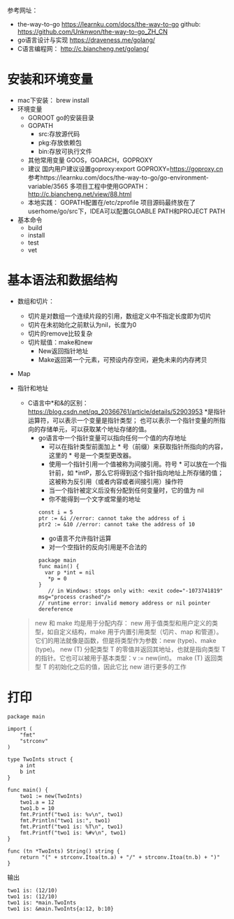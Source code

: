 
参考网址：
- the-way-to-go https://learnku.com/docs/the-way-to-go
github: https://github.com/Unknwon/the-way-to-go_ZH_CN
- go语言设计与实现 https://draveness.me/golang/
- C语言编程网： http://c.biancheng.net/golang/


# 安装和环境变量

- mac下安装： brew install
- 环境变量
  - GOROOT go的安装目录
  - GOPATH
      - src:存放源代码
      - pkg:存放依赖包
      - bin:存放可执行文件
  - 其他常用变量 GOOS，GOARCH，GOPROXY
  - 建议
  国内用户建议设置goproxy:export GOPROXY=https://goproxy.cn
  参考https://learnku.com/docs/the-way-to-go/go-environment-variable/3565
  多项目工程中使用GOPATH： http://c.biancheng.net/view/88.html
  - 本地实践：
    GOPATH配置在/etc/zprofile
    项目源码最终放在了userhome/go/src下，IDEA可以配置GLOABLE PATH和PROJECT PATH
- 基本命令
  - build
  - install
  - test
  - vet

# 基本语法和数据结构

- 数组和切片： 
  - 切片是对数组一个连续片段的引用，数组定义中不指定长度即为切片
  - 切片在未初始化之前默认为nil，长度为0
  - 切片的remove比较复杂
  - 切片赋值：make和new 
    - New返回指针地址
    - Make返回第一个元素，可预设内存空间，避免未来的内存拷贝
- Map
- 指针和地址
  - C语言中*和&的区别：https://blog.csdn.net/qq_20366761/article/details/52903953
  *是指针运算符，可以表示一个变量是指针类型；
  也可以表示一个指针变量的所指向的存储单元，可以获取某个地址存储的值。
    - go语言中一个指针变量可以指向任何一个值的内存地址 
      - 可以在指针类型前面加上 * 号（前缀）来获取指针所指向的内容，这里的 * 号是一个类型更改器。
      - 使用一个指针引用一个值被称为间接引用。符号 * 可以放在一个指针前，如 *intP，那么它将得到这个指针指向地址上所存储的值；这被称为反引用（或者内容或者间接引用）操作符
      - 当一个指针被定义后没有分配到任何变量时，它的值为 nil
      - 你不能得到一个文字或常量的地址
      ```cgo
      const i = 5
      ptr := &i //error: cannot take the address of i
      ptr2 := &10 //error: cannot take the address of 10
      ```
      - go语言不允许指针运算
      - 对一个空指针的反向引用是不合法的
      ```cgo
      package main
      func main() {
        var p *int = nil
         *p = 0
      }
         // in Windows: stops only with: <exit code="-1073741819" msg="process crashed"/>
      // runtime error: invalid memory address or nil pointer dereference
      ```

  >new 和 make 均是用于分配内存：
  new 用于值类型和用户定义的类型，如自定义结构，make 用于内置引用类型（切片、map 和管道）。
  它们的用法就像是函数，但是将类型作为参数：new (type)、make (type)。
  new (T) 分配类型 T 的零值并返回其地址，也就是指向类型 T 的指针。它也可以被用于基本类型：v := new(int)。
  make (T) 返回类型 T 的初始化之后的值，因此它比 new 进行更多的工作

# 打印

```cgo
package main

import (
    "fmt"
    "strconv"
)

type TwoInts struct {
    a int
    b int
}

func main() {
    two1 := new(TwoInts)
    two1.a = 12
    two1.b = 10
    fmt.Printf("two1 is: %v\n", two1)
    fmt.Println("two1 is:", two1)
    fmt.Printf("two1 is: %T\n", two1)
    fmt.Printf("two1 is: %#v\n", two1)
}

func (tn *TwoInts) String() string {
    return "(" + strconv.Itoa(tn.a) + "/" + strconv.Itoa(tn.b) + ")"
}
```
输出
```cgo
two1 is: (12/10)
two1 is: (12/10)
two1 is: *main.TwoInts
two1 is: &main.TwoInts{a:12, b:10}
```